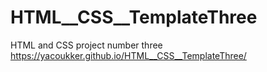 # HTML__CSS__TemplateThree
HTML and CSS project number three <br>
https://yacoukker.github.io/HTML__CSS__TemplateThree/
